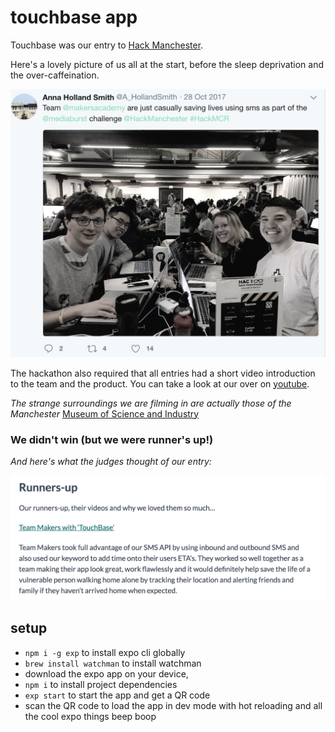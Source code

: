 # touchbase app

Touchbase was our entry to [Hack Manchester](https://www.hac100.com/).

Here's a lovely picture of us all at the start, before the sleep deprivation and the over-caffeination.

![](start.png)

The hackathon also required that all entries had a short video introduction to the team and the product. You can take a look at our over on [youtube](https://youtu.be/DqdluFS_gZY).

_The strange surroundings we are filming in are actually those of the Manchester_ [Museum of Science and Industry](https://www.msimanchester.org.uk/)

### We didn't win (but we were runner's up!)

_And here's what the judges thought of our entry:_

![](touchbase.png)

## setup
- `npm i -g exp` to install expo cli globally
- `brew install watchman` to install watchman
- download the expo app on your device,
- `npm i` to install project dependencies
- `exp start` to start the app and get a QR code
- scan the QR code to load the app in dev mode with hot reloading and all the cool expo things beep boop
